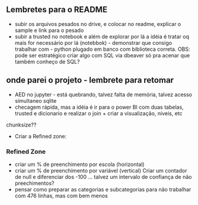 ## Lembretes para o README

- subir os arquivos pesados no drive, e colocar no readme, explicar o sample e link para o pesado
- subir a trusted no notebook e além de explorar por lá a idéia é tratar oq mais for necessário por lá (notebbok) - demonstrar que consigo trabalhar com - python plugado em banco com biblioteca correta. OBS: pode ser estratégico criar algo com SQL via dbeaver só pra acenar que também conheço de SQL?

## onde parei o projeto - lembrete para retomar

- AED no jupyter - está quebrando, talvez falta de memória, talvez acesso simultaneo sqlite
- checagem rápida, mas a idéia é ir para o power BI com duas tabelas, trusted e dicionario e realizar o join + criar a visualização, níveis, etc

chunksize??



- Criar a Refined zone:
### Refined Zone

- criar um % de preenchimento por escola (horizontal)
- criar um % de preenchimento por variável (vertical) Criar um contador de null e diferenciar dos -100 ... talvez um intervalo de confiança de não preechimentos?
- pensar como preparar as categorias e subcategorias para não trabalhar com 476 linhas, mas com bem menos